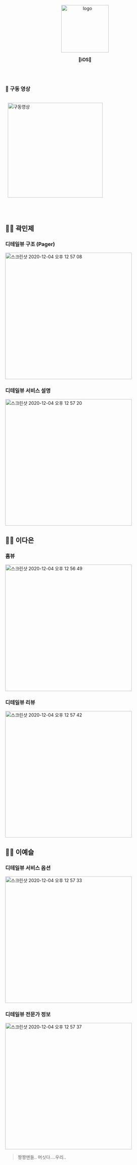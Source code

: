 <br>
<br>
<br>
<p align = "center"><img width="150" alt="logo" src="https://user-images.githubusercontent.com/42545818/101120783-d9c81d00-3631-11eb-8b72-4e901e6d9ea8.png"></p>

<p align = "center">
  <strong>🙈iOS🙉</strong>
</p>
<br>
<br>

### 🎥 구동 영상
<br>&nbsp;
<img width="300" alt="구동영상" src="https://user-images.githubusercontent.com/42545818/101025442-ecead680-35b8-11eb-920e-bf377c8eb8ab.gif">&nbsp;

<br>
<br>

## 🙎‍♂️ 곽민제

### 디테일뷰 구조 (Pager)
<img width="400" alt="스크린샷 2020-12-04 오후 12 57 08" src="https://user-images.githubusercontent.com/42545818/101120286-93be8980-3630-11eb-97b3-29c2db57d0cc.png">

### 디테일뷰 서비스 설명
<img width="400" alt="스크린샷 2020-12-04 오후 12 57 20" src="https://user-images.githubusercontent.com/42545818/101120274-8e613f00-3630-11eb-93b4-562b3e0fea30.png">

## 🙎‍♀️ 이다은

### 홈뷰
<img width="400" alt="스크린샷 2020-12-04 오후 12 56 49" src="https://user-images.githubusercontent.com/42545818/101120287-94efb680-3630-11eb-9ce7-d57c8eed1d74.png">

### 디테일뷰 리뷰
<img width="400" alt="스크린샷 2020-12-04 오후 12 57 42" src="https://user-images.githubusercontent.com/42545818/101120256-81445000-3630-11eb-827e-bc8cd1e835ed.png">

## 🙎‍♀️ 이예슬

### 디테일뷰 서비스 옵션
<img width="400" alt="스크린샷 2020-12-04 오후 12 57 33" src="https://user-images.githubusercontent.com/42545818/101120266-86a19a80-3630-11eb-8b89-f16aa323e816.png">

### 디테일뷰 전문가 정보
<img width="400" alt="스크린샷 2020-12-04 오후 12 57 37" src="https://user-images.githubusercontent.com/42545818/101120263-86090400-3630-11eb-9cf0-941ba62fb9ae.png">



> 짱짱맨들..
머싯다....우리..
